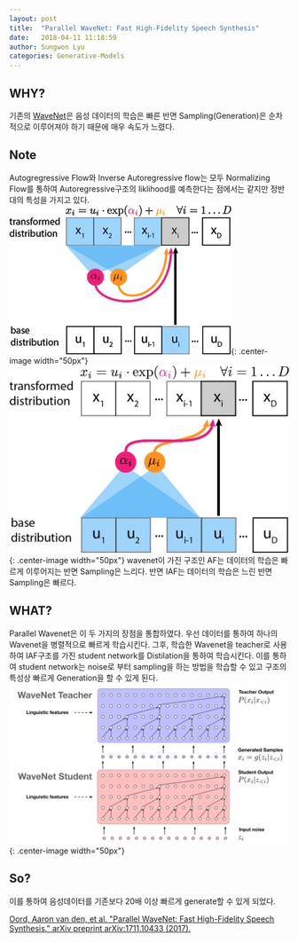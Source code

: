 ```yaml
---
layout: post
title:  "Parallel WaveNet: Fast High-Fidelity Speech Synthesis"
date:   2018-04-11 11:18:59
author: Sungwon Lyu
categories: Generative-Models
---
```


## WHY? 
기존의 [WaveNet](https://lyusungwon.github.io/dl/2018/03/22/wavenet.html)은 음성 데이터의 학습은 빠른 반면 Sampling(Generation)은 순차적으로 이루어져야 하기 때문에 매우 속도가 느렸다. 

## Note
Autogregressive Flow와 Inverse Autoregressive flow는 모두 Normalizing Flow를 통하여 Autoregressive구조의 liklihood를 예측한다는 점에서는 같지만 정반대의 특성을 가지고 있다. 
![image](/assets/images/pwavenet1.png){: .center-image width="50px"}
![image](/assets/images/pwavenet2.png){: .center-image width="50px"}
wavenet이 가진 구조인 AF는 데이터의 학습은 빠르게 이루어지는 반면 Sampling은 느리다. 반면 IAF는 데이터의 학습은 느린 반면 Sampling은 빠르다. 

## WHAT?
Parallel Wavenet은 이 두 가지의 장점을 통합하였다. 우선 데이터를 통하여 하나의 Wavenet을 병렬적으로 빠르게 학습시킨다. 그후, 학습한 Wavenet을 teacher로 사용하여 IAF구조를 가진 student network를  Distilation을 통하여 학습시킨다. 이를 통하여 student network는 noise로 부터 sampling을 하는 방법을 학습할 수 있고 구조의 특성상 빠르게 Generation을 할 수 있게 된다. 
![image](/assets/images/pwavenet3.png){: .center-image width="50px"}

## So?
이를 통하여 음성데이터를 기존보다 20배 이상 빠르게 generate할 수 있게 되었다. 

[Oord, Aaron van den, et al. "Parallel WaveNet: Fast High-Fidelity Speech Synthesis." arXiv preprint arXiv:1711.10433 (2017).](https://arxiv.org/abs/1711.10433)
